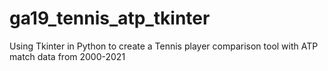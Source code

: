 # ga19_tennis_atp_tkinter
Using Tkinter in Python to create a Tennis player comparison tool with ATP match data from 2000-2021
